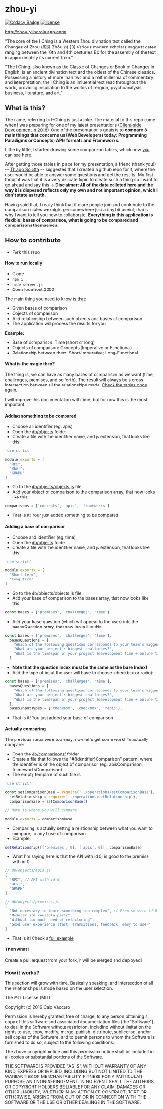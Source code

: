 # zhou-yi
[![Codacy Badge](https://api.codacy.com/project/badge/grade/a43b8d4c2d004a468dd401dcf5315d66)](https://www.codacy.com/app/caiovaccaromora/zhou-yi) [![license](https://img.shields.io/github/license/caiovaccaro/zhou-yi.svg?maxAge=2592000)]()

http://zhou-yi.herokuapp.com/

"The core of the I Ching is a Western Zhou divination text called the Changes of Zhou (周易 Zhōu yì).[3] Various modern scholars suggest dates ranging between the 10th and 4th centuries BC for the assembly of the text in approximately its current form."

"The I Ching, also known as the Classic of Changes or Book of Changes in English, is an ancient divination text and the oldest of the Chinese classics. Possessing a history of more than two and a half millennia of commentary and interpretation, the I Ching is an influential text read throughout the world, providing inspiration to the worlds of religion, psychoanalysis, business, literature, and art."

## What is this?
The name, referring to I-Ching is just a joke. The material to this repo came when [I](http://caiovaccaro.com) was preparing for one of my latest presentations ([Client-side Development in 2016](http://www.slideshare.net/Hugeinc/desenvolvimento-clientside-2016-braziljs)). One of the presentation's goals is to **compare 3 main things that concerns us (Web Developers) today: Programming Paradigms or Concepts; APIs formats and Frameworks.**

Little by little, I started drawing some comparison tables, which now [you can see here](http://zhou-yi.herokuapp.com/tables).

After getting those tables in place for my presentation, a friend (thank you!) -- [Thiago Sciotta](https://github.com/thiagog3) -- suggested that I created a github repo for it, where the user would be able to answer some questions and get the results. My first thought was that it is a very delicate topic to create such a thing so I want to go ahead and say this -> **Disclaimer: All of the data colleted here and the way it is disposed reflects only my own and not important opinion, which I don't state as truth.**

Having said that, I really think that if more people join and contribute to the comparison tables we might get somewhere just a tiny bit useful, that is why I want to tell you how to collaborate. **Everything in this application is flexible: bases of comparison, what is going to be compared and comparisons themselves.**

## How to contribute
- Fork this repo

#### How to run locally
- Clone
- ```npm i```
- ```node server.js```
- Open localhost:3000

The main thing you need to know is that:
- Given bases of comparison
- Objects of comparison
- And relationship between such objects and bases of comparison
- The application will process the results for you

**Example:**
- Base of comparison: Time (short or long)
- Objects of comparison: Concepts (Imperative or Functional)
- Relationship between them: Short-Imperative; Long-Functional

#### What is the magic then?
The thing is, we can have as many bases of comparison as we want (time, challenges, premises, and so forth). The result will always be a cross intersection between all the relationships made. [Check the tables once again](http://zhou-yi.herokuapp.com/tables).

I will improve this documentation with time, but for now this is the most important:

#### Adding something to be compared
- Choose an identifier (eg. apis)
- Open the [db/objects](https://github.com/caiovaccaro/zhou-yi/tree/master/db/objects) folder
- Create a file with the identifier name, and js extension, that looks like this:
```javascript
'use strict'

module.exports = [
  "RPC",
  "REST",
  "GRAPH"
]
```
- Go to the [db/objects/objects.js](https://github.com/caiovaccaro/zhou-yi/blob/master/db/objects/objects.js) file
- Add your object of comparison to the comparison array, that now looks like this:
```javascript
comparisons = ['concepts', 'apis', 'frameworks']
```
- That is it! Your just added something to be compared

#### Adding a base of comparison
- Choose and identifier (eg. time)
- Open the [db/objects](https://github.com/caiovaccaro/zhou-yi/tree/master/db/objects) folder
- Create a file with the identifier name, and js extension, that looks like this:
```javascript
'use strict'

module.exports = [
  "Short term",
  "Long term"
]
```
- Go to the [db/objects/objects.js](https://github.com/caiovaccaro/zhou-yi/blob/master/db/objects/objects.js) file
- Add your base of comparison to the bases array, that now looks like this:
```javascript
const bases = ['premises', 'challenges', 'time']
```
- Add your base question (which will appear to the user) into the basesQuestion array, that now looks like this:
```javascript
const bases = ['premises', 'challenges', 'time'],
  basesQuestions = [
    "Which of the following questions corresponds to your team's biggest concerns?",
    "What are your project's biggest challenges?",
    "What is the timespan of your project (development time + online time)?"
  ]
```
- **Note that the question Index must be the same as the base Index!**
- Add the type of input the user will have to choose (checkbox or radio):
```javascript
const bases = ['premises', 'challenges', 'time'],
  basesQuestions = [
    "Which of the following questions corresponds to your team's biggest concerns?",
    "What are your project's biggest challenges?",
    "What is the timespan of your project (development time + online time)?"
  ],
  basesInputTypes = ['checkbox', 'checkbox', 'radio'],
```
- That is it! You just added your base of comparison

#### Actually comparing
The previous steps were too easy, now let's get some work! To actually compare:
- Open the [db/comparisons/](https://github.com/caiovaccaro/zhou-yi/tree/master/db/comparisons) folder
- Create a file that follows the "#{identifier}Comparison" pattern, where the identifier is of the object of comparison (eg. apisComparison, frameworksComparison)
- The empty template of such file is:
```javascript
'use strict'

const setComparisonBase = require('../operations/setComparisonBase'),
  setRelationship = require('../operations/setRelationship'),
  comparisonBase = setComparisonBase()

// Here is where you will compare

module.exports = comparisonBase
```
- Comparing is actually setting a relationship between what you want to compare, to any base of comparison
- Example:
```javascript
setRelationship([['premises', 0], ['apis', 0]], comparisonBase)
```
- What I'm saying here is that the API with id 0, is good to the premise with id 0
```javascript
// db/objects/apis.js
[
  "RPC", // API with id 0
  "REST",
  "GRAPH"
]
```
```javascript
// db/objects/premises.js
[
  "Not necessary to learn something too complex", // Premise with id 0
  "Modular and reusable parts",
  "Without too much need of refactoring",
  "Good user experience (fast, transitions, feedback, easy to use)"
]
```
- That is it! Check a [full example](https://github.com/caiovaccaro/zhou-yi/blob/master/db/comparisons/apisComparison.js)

#### Then what?
Create a pull request from your fork, it will be merged and deployed!

### How it works?
This section will grow with time. Basically speaking, and intersection of all the relationships is made based on the user selection.


The MIT License (MIT)

Copyright (c) 2016 Caio Vaccaro

Permission is hereby granted, free of charge, to any person obtaining a copy
of this software and associated documentation files (the "Software"), to deal
in the Software without restriction, including without limitation the rights
to use, copy, modify, merge, publish, distribute, sublicense, and/or sell
copies of the Software, and to permit persons to whom the Software is
furnished to do so, subject to the following conditions:

The above copyright notice and this permission notice shall be included in all
copies or substantial portions of the Software.

THE SOFTWARE IS PROVIDED "AS IS", WITHOUT WARRANTY OF ANY KIND, EXPRESS OR
IMPLIED, INCLUDING BUT NOT LIMITED TO THE WARRANTIES OF MERCHANTABILITY,
FITNESS FOR A PARTICULAR PURPOSE AND NONINFRINGEMENT. IN NO EVENT SHALL THE
AUTHORS OR COPYRIGHT HOLDERS BE LIABLE FOR ANY CLAIM, DAMAGES OR OTHER
LIABILITY, WHETHER IN AN ACTION OF CONTRACT, TORT OR OTHERWISE, ARISING FROM,
OUT OF OR IN CONNECTION WITH THE SOFTWARE OR THE USE OR OTHER DEALINGS IN THE
SOFTWARE.
